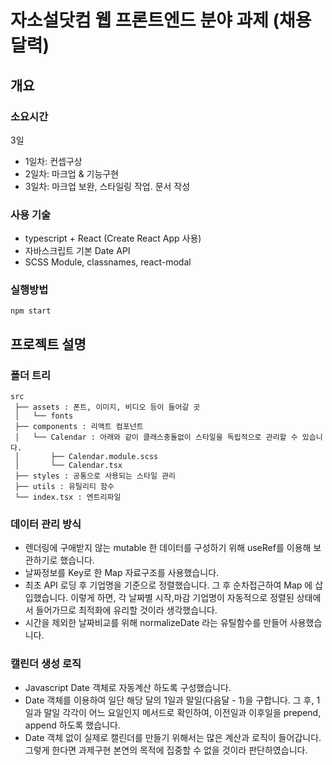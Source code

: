 # 자소설닷컴 웹 프론트엔드 분야 과제 (채용달력)

## 개요

### 소요시간

3일

- 1일차: 컨셉구상
- 2일차: 마크업 & 기능구현
- 3일차: 마크업 보완, 스타일링 작업. 문서 작성

### 사용 기술

- typescript + React (Create React App 사용)
- 자바스크립트 기본 Date API
- SCSS Module, classnames, react-modal

### 실행방법

`npm start`

## 프로젝트 설명

### 폴더 트리

```
src
 ├── assets : 폰트, 이미지, 비디오 등이 들어갈 곳
 │   └── fonts
 ├── components : 리액트 컴포넌트
 │   └── Calendar : 아래와 같이 클래스충돌없이 스타일을 독립적으로 관리할 수 있습니다.
 │       ├── Calendar.module.scss
 │       └── Calendar.tsx
 ├── styles : 공통으로 사용되는 스타일 관리
 ├── utils : 유틸리티 함수
 └── index.tsx : 엔트리파일
```

### 데이터 관리 방식

- 렌더링에 구애받지 않는 mutable 한 데이터를 구성하기 위해 useRef를 이용해 보관하기로 했습니다.
- 날짜정보를 Key로 한 Map 자료구조를 사용했습니다.
- 최초 API 로딩 후 기업명을 기준으로 정렬했습니다. 그 후 순차접근하여 Map 에 삽입했습니다. 이렇게 하면, 각 날짜별 시작,마감 기업명이 자동적으로 정렬된 상태에서 들어가므로 최적화에 유리할 것이라 생각했습니다.
- 시간을 제외한 날짜비교를 위해 normalizeDate 라는 유틸함수를 만들어 사용했습니다.

### 캘린더 생성 로직

- Javascript Date 객체로 자동계산 하도록 구성했습니다.
- Date 객체를 이용하여 일단 해당 달의 1일과 말일(다음달 - 1)을 구합니다. 그 후, 1일과 말일 각각이 어느 요일인지 메서드로 확인하여, 이전일과 이후일을 prepend, append 하도록 했습니다.
- Date 객체 없이 실제로 캘린더를 만들기 위해서는 많은 계산과 로직이 들어갑니다. 그렇게 한다면 과제구현 본연의 목적에 집중할 수 없을 것이라 판단하였습니다.
